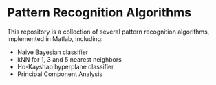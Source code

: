 # Pattern Recognition Algorithms

This repository is a collection of several pattern recognition algorithms, implemented in Matlab, including:
* Naive Bayesian classifier
* kNN for 1, 3 and 5 nearest neighbors
* Ho-Kayshap hyperplane classifier
* Principal Component Analysis

